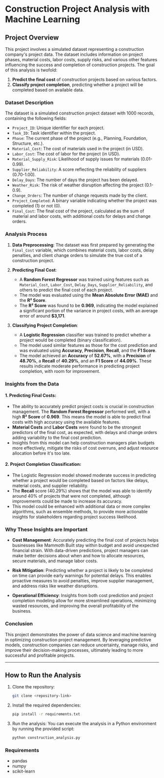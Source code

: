 # Construction Project Analysis with Machine Learning

## Project Overview
This project involves a simulated dataset representing a construction company's project data. The dataset includes information on project phases, material costs, labor costs, supply risks, and various other features influencing the success and completion of construction projects. The goal of this analysis is twofold:
1. **Predict the final cost** of construction projects based on various factors.
2. **Classify project completion**, predicting whether a project will be completed based on available data.

### Dataset Description
The dataset is a simulated construction project dataset with 1000 records, containing the following fields:
- `Project_ID`: Unique identifier for each project.
- `Task_ID`: Task identifier within the project.
- `Phase`: The current phase of the project (e.g., Planning, Foundation, Structure, etc.).
- `Material_Cost`: The cost of materials used in the project (in USD).
- `Labor_Cost`: The cost of labor for the project (in USD).
- `Material_Supply_Risk`: Likelihood of supply issues for materials (0.01-0.99).
- `Supplier_Reliability`: A score reflecting the reliability of suppliers (0.70-1.00).
- `Delay_Days`: The number of days the project has been delayed.
- `Weather_Risk`: The risk of weather disruption affecting the project (0.1-0.9).
- `Change_Orders`: The number of change requests made by the client.
- `Project_Completed`: A binary variable indicating whether the project was completed (1) or not (0).
- `Final_Cost`: The final cost of the project, calculated as the sum of material and labor costs, with additional costs for delays and change orders.

### Analysis Process

1. **Data Preprocessing**: The dataset was first prepared by generating the `Final_Cost` variable, which combines material costs, labor costs, delay penalties, and client change orders to simulate the true cost of a construction project.

2. **Predicting Final Cost**: 
    - A **Random Forest Regressor** was trained using features such as `Material_Cost`, `Labor_Cost`, `Delay_Days`, `Supplier_Reliability`, and others to predict the final cost of each project.
    - The model was evaluated using the **Mean Absolute Error (MAE)** and the **R² Score**.
    - The **R² Score** was found to be **0.969**, indicating the model explained a significant portion of the variance in project costs, with an average error of around **$3,171**.

3. **Classifying Project Completion**:
    - A **Logistic Regression** classifier was trained to predict whether a project would be completed (binary classification).
    - The model used similar features as those for the cost prediction and was evaluated using **Accuracy**, **Precision**, **Recall**, and the **F1 Score**.
    - The model achieved an **Accuracy** of **52.67%**, with a **Precision** of **48.70%**, a **Recall** of **40.29%**, and an **F1 Score** of **44.09%**. These results indicate moderate performance in predicting project completion, with room for improvement.

### Insights from the Data

#### 1. **Predicting Final Costs**:
   - The ability to accurately predict project costs is crucial in construction management. The **Random Forest Regressor** performed well, with a high **R² Score** of **0.969**. This means the model is able to predict final costs with high accuracy using the available features.
   - **Material Costs** and **Labor Costs** were found to be the strongest predictors of the final cost, as expected, with delays and change orders adding variability to the final cost prediction.
   - Insights from this model can help construction managers plan budgets more effectively, mitigate the risks of cost overruns, and adjust resource allocation before it's too late.

#### 2. **Project Completion Classification**:
   - The Logistic Regression model showed moderate success in predicting whether a project would be completed based on factors like delays, material costs, and supplier reliability.
   - The **Recall** score (40.29%) shows that the model was able to identify around 40% of projects that were not completed, although improvements could be made to increase its accuracy.
   - This model could be enhanced with additional data or more complex algorithms, such as ensemble methods, to provide more actionable insights for stakeholders regarding project success likelihood.

### Why These Insights are Important
- **Cost Management**: Accurately predicting the final cost of projects helps businesses like Mammoth Built stay within budget and avoid unexpected financial strain. With data-driven predictions, project managers can make better decisions about when and how to allocate resources, secure materials, and manage labor costs.
  
- **Risk Mitigation**: Predicting whether a project is likely to be completed on time can provide early warnings for potential delays. This enables proactive measures to avoid penalties, improve supplier management, and address risks like weather disruptions.

- **Operational Efficiency**: Insights from both cost prediction and project completion modeling allow for more streamlined operations, minimizing wasted resources, and improving the overall profitability of the business.

### Conclusion
This project demonstrates the power of data science and machine learning in optimizing construction project management. By leveraging predictive models, construction companies can reduce uncertainty, manage risks, and improve their decision-making processes, ultimately leading to more successful and profitable projects.

---

## How to Run the Analysis

1. Clone the repository:
    ```bash
    git clone <repository-link>
    ```

2. Install the required dependencies:
    ```bash
    pip install -r requirements.txt
    ```

3. Run the analysis:
    You can execute the analysis in a Python environment by running the provided script:
    ```bash
    python construction_analysis.py
    ```

### Requirements
- pandas
- numpy
- scikit-learn
